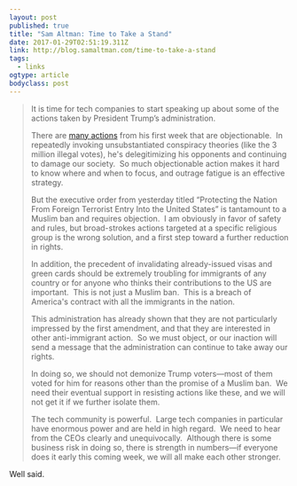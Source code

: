 ```yaml
---
layout: post 
published: true 
title: "Sam Altman: Time to Take a Stand" 
date: 2017-01-29T02:51:19.311Z 
link: http://blog.samaltman.com/time-to-take-a-stand 
tags:
  - links
ogtype: article 
bodyclass: post 
---
```


> It is time for tech companies to start speaking up about some of the actions taken by President Trump’s administration.
> 
> There are [many actions](http://www.track-trump.com/) from his first week that are objectionable.  In repeatedly invoking unsubstantiated conspiracy theories (like the 3 million illegal votes), he's delegitimizing his opponents and continuing to damage our society.  So much objectionable action makes it hard to know where and when to focus, and outrage fatigue is an effective strategy.
> 
> But the executive order from yesterday titled “Protecting the Nation From Foreign Terrorist Entry Into the United States” is tantamount to a Muslim ban and requires objection.  I am obviously in favor of safety and rules, but broad-strokes actions targeted at a specific religious group is the wrong solution, and a first step toward a further reduction in rights.
> 
> In addition, the precedent of invalidating already-issued visas and green cards should be extremely troubling for immigrants of any country or for anyone who thinks their contributions to the US are important.  This is not just a Muslim ban.  This is a breach of America's contract with all the immigrants in the nation.
> 
> This administration has already shown that they are not particularly impressed by the first amendment, and that they are interested in other anti-immigrant action.  So we must object, or our inaction will send a message that the administration can continue to take away our rights.  
> 
> In doing so, we should not demonize Trump voters—most of them voted for him for reasons other than the promise of a Muslim ban.  We need their eventual support in resisting actions like these, and we will not get it if we further isolate them. 
> 
> The tech community is powerful.  Large tech companies in particular have enormous power and are held in high regard.  We need to hear from the CEOs clearly and unequivocally.  Although there is some business risk in doing so, there is strength in numbers—if everyone does it early this coming week, we will all make each other stronger.

Well said.
